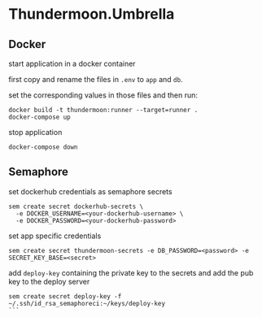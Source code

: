 # Thundermoon.Umbrella

## Docker

start application in a docker container

first copy and rename the files in `.env` to `app` and `db`.

set the corresponding values in those files and then run:

```
docker build -t thundermoon:runner --target=runner .
docker-compose up
```

stop application

```
docker-compose down
```

## Semaphore

set dockerhub credentials as semaphore secrets

```
sem create secret dockerhub-secrets \
  -e DOCKER_USERNAME=<your-dockerhub-username> \
  -e DOCKER_PASSWORD=<your-dockerhub-password>
```

set app specific credentials

````
sem create secret thundermoon-secrets -e DB_PASSWORD=<password> -e SECRET_KEY_BASE=<secret>
````

add `deploy-key` containing the private key to the secrets and add the pub key to the deploy server

````
sem create secret deploy-key -f ~/.ssh/id_rsa_semaphoreci:~/keys/deploy-key
```